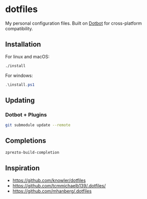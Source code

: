 # dotfiles

My personal configuration files. Built on [Dotbot](https://github.com/anishathalye/dotbot) for cross-platform compatibility.

## Installation

For linux and macOS:
```bash
./install
```

For windows:
```powershell
.\install.ps1
```

## Updating

### Dotbot + Plugins

```bash
git submodule update --remote
```

## Completions
```bash
zprezto-build-completion
```

## Inspiration
- https://github.com/knowler/dotfiles
- https://github.com/tcmmichaelb139/.dotfiles/
- https://github.com/mhanberg/.dotfiles
